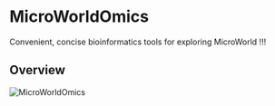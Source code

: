 # MicroWorldOmics
Convenient, concise bioinformatics tools for exploring MicroWorld !!!
## Overview
![MicroWorldOmics](https://github.com/hzaurzli/MicroWorldOmics/assets/47686371/daab177b-ff11-4b6f-bcc5-673d73c86a99)
